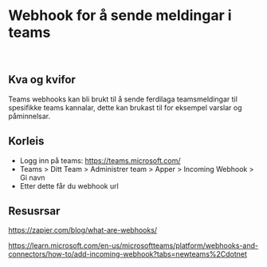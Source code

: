 # Webhook for å sende meldingar i teams
&nbsp;
## Kva og kvifor
Teams webhooks kan bli brukt til å sende ferdilaga teamsmeldingar til spesifikke teams kannalar, dette kan brukast til for eksempel varslar og påminnelsar.

## Korleis
* Logg inn på teams: https://teams.microsoft.com/
* Teams > Ditt Team > Administrer team > Apper > Incoming Webhook > Gi navn
* Etter dette får du webhook url

## Resusrsar
https://zapier.com/blog/what-are-webhooks/

https://learn.microsoft.com/en-us/microsoftteams/platform/webhooks-and-connectors/how-to/add-incoming-webhook?tabs=newteams%2Cdotnet